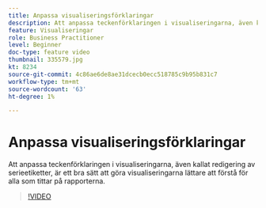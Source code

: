 ```yaml
---
title: Anpassa visualiseringsförklaringar
description: Att anpassa teckenförklaringen i visualiseringarna, även kallat redigering av serieetiketter, är ett bra sätt att göra visualiseringarna lättare att förstå för alla som tittar på rapporterna.
feature: Visualiseringar
role: Business Practitioner
level: Beginner
doc-type: feature video
thumbnail: 335579.jpg
kt: 8234
source-git-commit: 4c86ae6de8ae31dcecb0ecc518785c9b95b831c7
workflow-type: tm+mt
source-wordcount: '63'
ht-degree: 1%

---
```



# Anpassa visualiseringsförklaringar

Att anpassa teckenförklaringen i visualiseringarna, även kallat redigering av serieetiketter, är ett bra sätt att göra visualiseringarna lättare att förstå för alla som tittar på rapporterna.

>[!VIDEO](https://video.tv.adobe.com/v/335579/?quality=12&learn=on)
